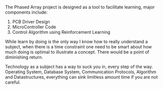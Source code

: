 The Phased Array project is designed as a tool to facilitate learning, major components include:
1. PCB Driver Design
2. MicroController Code
3. Control Algorithm using Reinforcement Learning


While learn by doing is the only way I know how to really understand a subject, when there is a time constraint one need to be smart about how much doing is optimal to illustrate a concept. There would be a point of diminishing return. 

Technology as a subject has a way to suck you in, every step of the way. Operating System, Database System, Communication Protocols, Algorithm and Datastructures, everything can sink limitless amount time if you are not careful.

